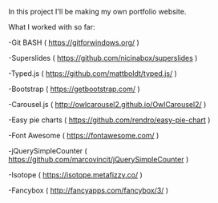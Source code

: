 In this project I'll be making my own portfolio website.

What I worked with so far:

-Git BASH ( https://gitforwindows.org/ )

-Superslides ( https://github.com/nicinabox/superslides )

-Typed.js ( https://github.com/mattboldt/typed.js/ )

-Bootstrap ( https://getbootstrap.com/ )

-Carousel.js ( http://owlcarousel2.github.io/OwlCarousel2/ )

-Easy pie charts ( https://github.com/rendro/easy-pie-chart )

-Font Awesome ( https://fontawesome.com/ )

-jQuerySimpleCounter ( https://github.com/marcovincit/jQuerySimpleCounter )

-Isotope ( https://isotope.metafizzy.co/ )

-Fancybox ( http://fancyapps.com/fancybox/3/ )
